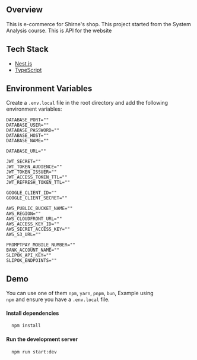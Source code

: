 
## Overview

This is e-commerce for Shirne's shop. This project started from the System Analysis course.
This is API for the website


## Tech Stack

- [Nest.js](https://docs.nestjs.com/)
- [TypeScript](https://www.typescriptlang.org/)

## Environment Variables

Create a `.env.local` file in the root directory and add the following environment variables:

```env
DATABASE_PORT=""
DATABASE_USER=""
DATABASE_PASSWORD=""
DATABASE_HOST=""
DATABASE_NAME=""

DATABASE_URL=""

JWT_SECRET=""
JWT_TOKEN_AUDIENCE=""
JWT_TOKEN_ISSUER=""
JWT_ACCESS_TOKEN_TTL=""
JWT_REFRESH_TOKEN_TTL=""

GOOGLE_CLIENT_ID=""
GOOGLE_CLIENT_SECRET=""

AWS_PUBLIC_BUCKET_NAME=""
AWS_REGION=""
AWS_CLOUDFRONT_URL=""
AWS_ACCESS_KEY_ID=""
AWS_SECRET_ACCESS_KEY=""
AWS_S3_URL=""

PROMPTPAY_MOBILE_NUMBER=""
BANK_ACCOUNT_NAME=""
SLIPOK_API_KEY=""
SLIPOK_ENDPOINTS=""
```


## Demo
You can use one of them `npm`, `yarn`, `pnpm`, `bun`, Example using `npm` and ensure you have a `.env.local` file.

#### Install dependencies

```bash
  npm install
```

#### Run the development server
```bash
  npm run start:dev
```

